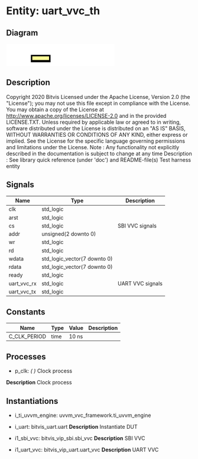 # Entity: uart_vvc_th
## Diagram
![Diagram](uart_vvc_th.svg "Diagram")
## Description
Copyright 2020 Bitvis
Licensed under the Apache License, Version 2.0 (the "License"); you may not use this file except in compliance with the License.
You may obtain a copy of the License at http://www.apache.org/licenses/LICENSE-2.0 and in the provided LICENSE.TXT.
Unless required by applicable law or agreed to in writing, software distributed under the License is distributed on
an "AS IS" BASIS, WITHOUT WARRANTIES OR CONDITIONS OF ANY KIND, either express or implied.
See the License for the specific language governing permissions and limitations under the License.
Note : Any functionality not explicitly described in the documentation is subject to change at any time
Description   : See library quick reference (under 'doc') and README-file(s)
Test harness entity
## Signals
| Name        | Type                         | Description      |
| ----------- | ---------------------------- | ---------------- |
| clk         | std_logic                    |                  |
| arst        | std_logic                    |                  |
| cs          | std_logic                    | SBI VVC signals  |
| addr        | unsigned(2 downto 0)         |                  |
| wr          | std_logic                    |                  |
| rd          | std_logic                    |                  |
| wdata       | std_logic_vector(7 downto 0) |                  |
| rdata       | std_logic_vector(7 downto 0) |                  |
| ready       | std_logic                    |                  |
| uart_vvc_rx | std_logic                    | UART VVC signals |
| uart_vvc_tx | std_logic                    |                  |
## Constants
| Name         | Type | Value  | Description |
| ------------ | ---- | ------ | ----------- |
| C_CLK_PERIOD | time |  10 ns |             |
## Processes
- p_clk: _(  )_
Clock process

**Description**
Clock process

## Instantiations
- i_ti_uvvm_engine: uvvm_vvc_framework.ti_uvvm_engine
- i_uart: bitvis_uart.uart
**Description**
Instantiate DUT

- i1_sbi_vvc: bitvis_vip_sbi.sbi_vvc
**Description**
SBI VVC

- i1_uart_vvc: bitvis_vip_uart.uart_vvc
**Description**
UART VVC

